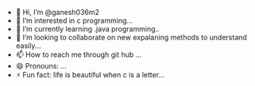 - 👋 Hi, I’m @ganesh036m2
- 👀 I’m interested in c programming...
- 🌱 I’m currently learning .java programming..
- 💞️ I’m looking to collaborate on new expalaning methods to understand easily...
- 📫 How to reach me through git hub ...
- 😄 Pronouns: ...
- ⚡ Fun fact: life is beautiful when c is a letter...

<!---
ganesh036m2/ganesh036m2 is a ✨ special ✨ repository because its `README.md` (this file) appears on your GitHub profile.
You can click the Preview link to take a look at your changes.
--->
